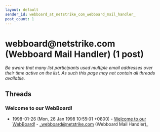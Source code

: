 ```yaml
---
layout: default
sender_id: webboard_at_netstrike_com_webboard_mail_handler_
post_count: 1
---
```


# webboard<span>@</span>netstrike.com (Webboard Mail Handler) (1 post)

_Be aware that many list participants used multiple email addresses over their time active on the list. As such this page may not contain all threads available._

## Threads

### Welcome to our WebBoard!
+ 1998-01-26 (Mon, 26 Jan 1998 10:55:01 +0800) - [Welcome to our WebBoard!](/archive/1998/01/650b76290a0064a07c8b1e29ff04648e664fc5c65f2ba582f214c85469191010) - _webboard@netstrike.com (Webboard Mail Handler)_

